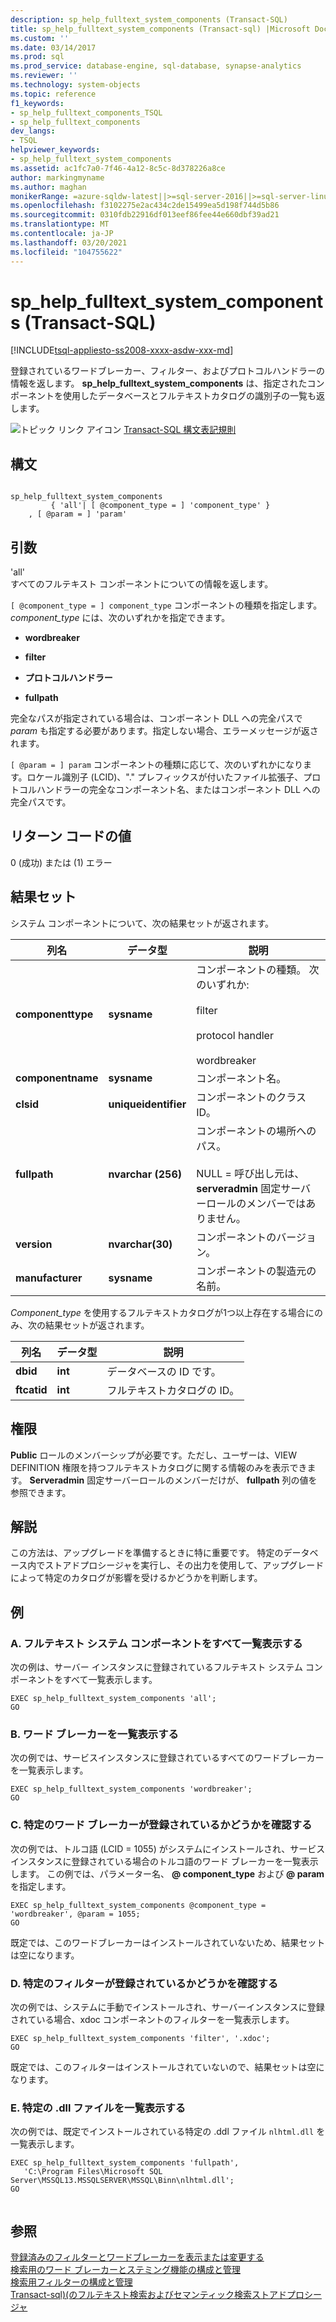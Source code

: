 ```yaml
---
description: sp_help_fulltext_system_components (Transact-SQL)
title: sp_help_fulltext_system_components (Transact-sql) |Microsoft Docs
ms.custom: ''
ms.date: 03/14/2017
ms.prod: sql
ms.prod_service: database-engine, sql-database, synapse-analytics
ms.reviewer: ''
ms.technology: system-objects
ms.topic: reference
f1_keywords:
- sp_help_fulltext_components_TSQL
- sp_help_fulltext_components
dev_langs:
- TSQL
helpviewer_keywords:
- sp_help_fulltext_system_components
ms.assetid: ac1fc7a0-7f46-4a12-8c5c-8d378226a8ce
author: markingmyname
ms.author: maghan
monikerRange: =azure-sqldw-latest||>=sql-server-2016||>=sql-server-linux-2017||=azuresqldb-mi-current
ms.openlocfilehash: f3102275e2ac434c2de15499ea5d198f744d5b86
ms.sourcegitcommit: 0310fdb22916df013eef86fee44e660dbf39ad21
ms.translationtype: MT
ms.contentlocale: ja-JP
ms.lasthandoff: 03/20/2021
ms.locfileid: "104755622"
---
```

# <a name="sp_help_fulltext_system_components-transact-sql"></a>sp_help_fulltext_system_components (Transact-SQL)
[!INCLUDE[tsql-appliesto-ss2008-xxxx-asdw-xxx-md](../../includes/tsql-appliesto-ss2008-xxxx-asdw-xxx-md.md)]

  登録されているワードブレーカー、フィルター、およびプロトコルハンドラーの情報を返します。 **sp_help_fulltext_system_components** は、指定されたコンポーネントを使用したデータベースとフルテキストカタログの識別子の一覧も返します。  
  
 ![トピック リンク アイコン](../../database-engine/configure-windows/media/topic-link.gif "トピック リンク アイコン") [Transact-SQL 構文表記規則](../../t-sql/language-elements/transact-sql-syntax-conventions-transact-sql.md)  
  
## <a name="syntax"></a>構文  
  
```  
  
sp_help_fulltext_system_components   
         { 'all'| [ @component_type = ] 'component_type' }  
    , [ @param = ] 'param'  
```  
  
## <a name="arguments"></a>引数  
 'all'  
 すべてのフルテキスト コンポーネントについての情報を返します。  
  
`[ @component_type = ] component_type` コンポーネントの種類を指定します。 *component_type* には、次のいずれかを指定できます。  
  
-   **wordbreaker**  
  
-   **filter**  
  
-   **プロトコルハンドラー**  
  
-   **fullpath**  
  
 完全なパスが指定されている場合は、コンポーネント DLL への完全パスで *param* も指定する必要があります。指定しない場合、エラーメッセージが返されます。  
  
`[ @param = ] param` コンポーネントの種類に応じて、次のいずれかになります。ロケール識別子 (LCID)、"." プレフィックスが付いたファイル拡張子、プロトコルハンドラーの完全なコンポーネント名、またはコンポーネント DLL への完全パスです。  
  
## <a name="return-code-values"></a>リターン コードの値  
 0 (成功) または (1) エラー  
  
## <a name="result-sets"></a>結果セット  
 システム コンポーネントについて、次の結果セットが返されます。  
  
|列名|データ型|説明|  
|-----------------|---------------|-----------------|  
|**componenttype**|**sysname**|コンポーネントの種類。 次のいずれか:<br /><br /> filter<br /><br /> protocol handler<br /><br /> wordbreaker|  
|**componentname**|**sysname**|コンポーネント名。|  
|**clsid**|**uniqueidentifier**|コンポーネントのクラス ID。|  
|**fullpath**|**nvarchar (256)**|コンポーネントの場所へのパス。<br /><br /> NULL = 呼び出し元は、 **serveradmin** 固定サーバーロールのメンバーではありません。|  
|**version**|**nvarchar(30)**|コンポーネントのバージョン。|  
|**manufacturer**|**sysname**|コンポーネントの製造元の名前。|  
  
 *Component_type* を使用するフルテキストカタログが1つ以上存在する場合にのみ、次の結果セットが返されます。  
  
|列名|データ型|説明|  
|-----------------|---------------|-----------------|  
|**dbid**|**int**|データベースの ID です。|  
|**ftcatid**|**int**|フルテキストカタログの ID。|  
  
## <a name="permissions"></a>権限  
 **Public** ロールのメンバーシップが必要です。ただし、ユーザーは、VIEW DEFINITION 権限を持つフルテキストカタログに関する情報のみを表示できます。 **Serveradmin** 固定サーバーロールのメンバーだけが、 **fullpath** 列の値を参照できます。  
  
## <a name="remarks"></a>解説  
 この方法は、アップグレードを準備するときに特に重要です。 特定のデータベース内でストアドプロシージャを実行し、その出力を使用して、アップグレードによって特定のカタログが影響を受けるかどうかを判断します。  
  
## <a name="examples"></a>例  
  
### <a name="a-listing-all-full-text-system-components"></a>A. フルテキスト システム コンポーネントをすべて一覧表示する  
 次の例は、サーバー インスタンスに登録されているフルテキスト システム コンポーネントをすべて一覧表示します。  
  
```  
EXEC sp_help_fulltext_system_components 'all';  
GO  
```  
  
### <a name="b-listing-word-breakers"></a>B. ワード ブレーカーを一覧表示する  
 次の例では、サービスインスタンスに登録されているすべてのワードブレーカーを一覧表示します。  
  
```  
EXEC sp_help_fulltext_system_components 'wordbreaker';  
GO  
```  
  
### <a name="c-determining-whether-a-specific-word-breaker-is-registered"></a>C. 特定のワード ブレーカーが登録されているかどうかを確認する  
 次の例では、トルコ語 (LCID = 1055) がシステムにインストールされ、サービス インスタンスに登録されている場合のトルコ語のワード ブレーカーを一覧表示します。 この例では、パラメーター名、 **\@ component_type** および **\@ param** を指定します。  
  
```  
EXEC sp_help_fulltext_system_components @component_type = 'wordbreaker', @param = 1055;  
GO  
```  
  
 既定では、このワードブレーカーはインストールされていないため、結果セットは空になります。  
  
### <a name="d-determining-whether-a-specific-filter-has-been-registered"></a>D. 特定のフィルターが登録されているかどうかを確認する  
 次の例では、システムに手動でインストールされ、サーバーインスタンスに登録されている場合、xdoc コンポーネントのフィルターを一覧表示します。  
  
```  
EXEC sp_help_fulltext_system_components 'filter', '.xdoc';  
GO  
```  
  
 既定では、このフィルターはインストールされていないので、結果セットは空になります。  
  
### <a name="e-listing-a-specific-dll-file"></a>E. 特定の .dll ファイルを一覧表示する  
 次の例では、既定でインストールされている特定の .ddl ファイル `nlhtml.dll` を一覧表示します。  
  
```  
EXEC sp_help_fulltext_system_components 'fullpath',   
   'C:\Program Files\Microsoft SQL Server\MSSQL13.MSSQLSERVER\MSSQL\Binn\nlhtml.dll';  
GO  
  
```  
  
## <a name="see-also"></a>参照  
 [登録済みのフィルターとワードブレーカーを表示または変更する](../../relational-databases/search/view-or-change-registered-filters-and-word-breakers.md)   
 [検索用のワード ブレーカーとステミング機能の構成と管理](../../relational-databases/search/configure-and-manage-word-breakers-and-stemmers-for-search.md)   
 [検索用フィルターの構成と管理](../../relational-databases/search/configure-and-manage-filters-for-search.md)   
 [Transact-sql&#41;&#40;のフルテキスト検索およびセマンティック検索ストアドプロシージャ ](../../relational-databases/system-stored-procedures/full-text-search-and-semantic-search-stored-procedures-transact-sql.md)  
  
  
